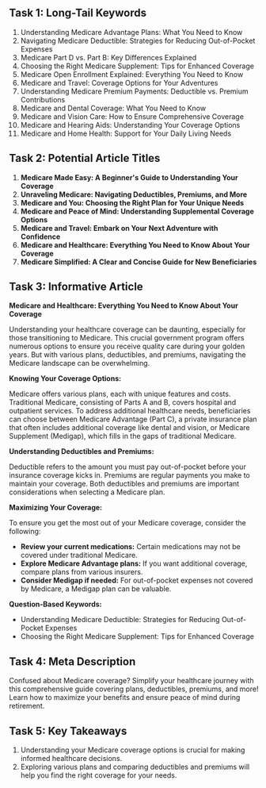 ## Task 1: Long-Tail Keywords

1. Understanding Medicare Advantage Plans: What You Need to Know
2. Navigating Medicare Deductible: Strategies for Reducing Out-of-Pocket Expenses
3. Medicare Part D vs. Part B: Key Differences Explained
4. Choosing the Right Medicare Supplement: Tips for Enhanced Coverage
5. Medicare Open Enrollment Explained: Everything You Need to Know
6. Medicare and Travel: Coverage Options for Your Adventures
7. Understanding Medicare Premium Payments: Deductible vs. Premium Contributions
8. Medicare and Dental Coverage: What You Need to Know
9. Medicare and Vision Care: How to Ensure Comprehensive Coverage
10. Medicare and Hearing Aids: Understanding Your Coverage Options
11. Medicare and Home Health: Support for Your Daily Living Needs


## Task 2: Potential Article Titles

1. **Medicare Made Easy: A Beginner's Guide to Understanding Your Coverage**
2. **Unraveling Medicare: Navigating Deductibles, Premiums, and More**
3. **Medicare and You: Choosing the Right Plan for Your Unique Needs**
4. **Medicare and Peace of Mind: Understanding Supplemental Coverage Options**
5. **Medicare and Travel: Embark on Your Next Adventure with Confidence**
6. **Medicare and Healthcare: Everything You Need to Know About Your Coverage**
7. **Medicare Simplified: A Clear and Concise Guide for New Beneficiaries**


## Task 3: Informative Article

**Medicare and Healthcare: Everything You Need to Know About Your Coverage**

Understanding your healthcare coverage can be daunting, especially for those transitioning to Medicare. This crucial government program offers numerous options to ensure you receive quality care during
your golden years. But with various plans, deductibles, and premiums, navigating the Medicare landscape can be overwhelming.

**Knowing Your Coverage Options:**

Medicare offers various plans, each with unique features and costs. Traditional Medicare, consisting of Parts A and B, covers hospital and outpatient services. To address additional healthcare needs,
beneficiaries can choose between Medicare Advantage (Part C), a private insurance plan that often includes additional coverage like dental and vision, or Medicare Supplement (Medigap), which fills in the
gaps of traditional Medicare.

**Understanding Deductibles and Premiums:**

Deductible refers to the amount you must pay out-of-pocket before your insurance coverage kicks in. Premiums are regular payments you make to maintain your coverage. Both deductibles and premiums are
important considerations when selecting a Medicare plan.

**Maximizing Your Coverage:**

To ensure you get the most out of your Medicare coverage, consider the following:

* **Review your current medications:** Certain medications may not be covered under traditional Medicare.
* **Explore Medicare Advantage plans:** If you want additional coverage, compare plans from various insurers.
* **Consider Medigap if needed:** For out-of-pocket expenses not covered by Medicare, a Medigap plan can be valuable.

**Question-Based Keywords:**

* Understanding Medicare Deductible: Strategies for Reducing Out-of-Pocket Expenses
* Choosing the Right Medicare Supplement: Tips for Enhanced Coverage

## Task 4: Meta Description

Confused about Medicare coverage? Simplify your healthcare journey with this comprehensive guide covering plans, deductibles, premiums, and more! Learn how to maximize your benefits and ensure peace of
mind during retirement.

## Task 5: Key Takeaways

1. Understanding your Medicare coverage options is crucial for making informed healthcare decisions.
2. Exploring various plans and comparing deductibles and premiums will help you find the right coverage for your needs.
